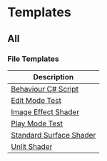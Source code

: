 # Templates

## All

### File Templates

Description |
------------|
[Behaviour C# Script](File/MonoBehaviour.md) |
[Edit Mode Test](File/EditModeTest.md) |
[Image Effect Shader](File/ImageEffectShader.md) |
[Play Mode Test](File/PlayModeTest.md) |
[Standard Surface Shader](File/StandardSurfaceShader.md) |
[Unlit Shader](File/UnlitShader.md) |

